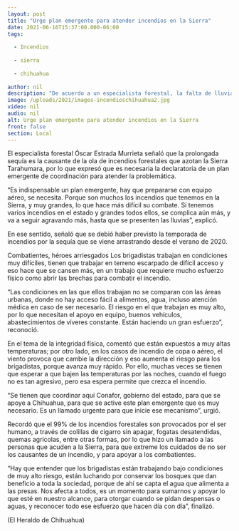 ```yaml
---
layout: post
title: "Urge plan emergente para atender incendios en la Sierra"
date: 2021-06-16T15:37:00.000-06:00
tags:
  
  - Incendios
  
  - sierra
  
  - chihuahua
  
author: nil
description: "De acuerdo a un especialista forestal, la falta de lluvias ha sido la causa del fuego que se extiende por los bosques de la Tarahumara"
image: /uploads/2021/images-incendioschihuahua2.jpg
video: nil
audio: nil
alt: Urge plan emergente para atender incendios en la Sierra
front: false
section: Local
---
```


El especialista forestal Óscar Estrada Murrieta señaló que la prolongada sequía es la causante de la ola de incendios forestales que azotan la Sierra Tarahumara, por lo que expresó que es necesaria la declaratoria de un plan emergente de coordinación para atender la problemática.

“Es indispensable un plan emergente, hay que prepararse con equipo aéreo, se necesita. Porque son muchos los incendios que tenemos en la Sierra, y muy grandes, lo que hace más difícil su combate. Sí tenemos varios incendios en el estado y grandes todos ellos, se complica aún más, y va a seguir agravando más, hasta que se presenten las lluvias”, explicó.

En ese sentido, señaló que se debió haber previsto la temporada de incendios por la sequía que se viene arrastrando desde el verano de 2020.

Combatientes, héroes arriesgados
Los brigadistas trabajan en condiciones muy difíciles, tienen que trabajar en terreno escarpado de difícil acceso y eso hace que se cansen más, en un trabajo que requiere mucho esfuerzo físico como abrir las brechas para combatir el incendio.

“Las condiciones en las que ellos trabajan no se comparan con las áreas urbanas, donde no hay acceso fácil a alimentos, agua, incluso atención médica en caso de ser necesario. El riesgo en el que trabajan es muy alto, por lo que necesitan el apoyo en equipo, buenos vehículos, abastecimientos de víveres constante. Están haciendo un gran esfuerzo”, reconoció.

En el tema de la integridad física, comentó que están expuestos a muy altas temperaturas; por otro lado, en los casos de incendio de copa o aéreo, el viento provoca que cambie la dirección y eso aumenta el riesgo para los brigadistas, porque avanza muy rápido. Por ello, muchas veces se tienen que esperar a que bajen las temperaturas por las noches, cuando el fuego no es tan agresivo, pero esa espera permite que crezca el incendio.

“Se tienen que coordinar aquí Conafor, gobierno del estado, para que se apoye a Chihuahua, para que se active este plan emergente que es muy necesario. Es un llamado urgente para que inicie ese mecanismo”, urgió.

Recordó que el 99% de los incendios forestales son provocados por el ser humano, a través de colillas de cigarro sin apagar, fogatas desatendidas, quemas agrícolas, entre otras formas, por lo que hizo un llamado a las personas que acuden a la Sierra, para que extreme los cuidados de no ser los causantes de un incendio, y para apoyar a los combatientes.

“Hay que entender que los brigadistas están trabajando bajo condiciones de muy alto riesgo, están luchando por conservar los bosques que dan beneficio a toda la sociedad, porque de ahí se capta el agua que alimenta a las presas. Nos afecta a todos, es un momento para sumarnos y apoyar lo que esté en nuestro alcance, para otorgar cuando se pidan despensas o aguas, y reconocer todo ese esfuerzo que hacen día con día”, finalizó.

(El Heraldo de Chihuahua)
